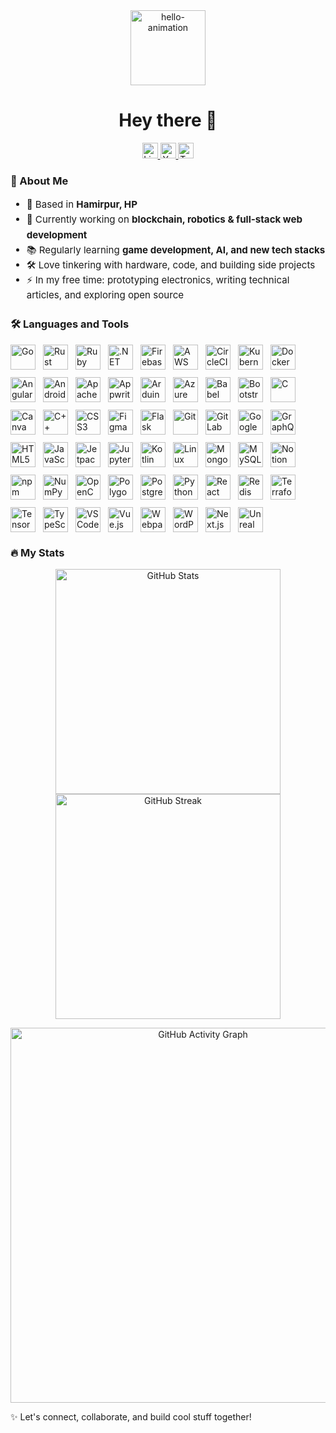 <div align="center"> <img src="https://media.giphy.com/media/M9gbBd9nbDrOTu1Mqx/giphy.gif" height="120" alt="hello-animation"><br> <h1>Hey there <span>👋</span></h1> <div> <a href="https://www.linkedin.com/"> <img src="https://img.shields.io/static/v1?message=LinkedIn&amp;logo=linkedin&amp;label=&amp;color=0077B5&amp;logoColor=white&amp;labelColor=&amp;style=for-the-badge" alt="LinkedIn" height="25"> </a> <a href="https://youtube.com/"> <img src="https://img.shields.io/static/v1?message=Youtube&amp;logo=youtube&amp;label=&amp;color=FF0000&amp;logoColor=white&amp;labelColor=&amp;style=for-the-badge" alt="YouTube" height="25"> </a> <a href="https://twitter.com/"> <img src="https://img.shields.io/static/v1?message=Twitter&amp;logo=twitter&amp;label=&amp;color=1DA1F2&amp;logoColor=white&amp;labelColor=&amp;style=for-the-badge" alt="Twitter" height="25"> </a> </div> </div>
<h3 align="left">👤 About Me</h3> <div align="left" style="font-size:1.08em;line-height:1.6;"> <ul> <li>🌄 Based in <b>Hamirpur, HP</b></li> <li>🔭 Currently working on <b>blockchain, robotics & full-stack web development</b></li> <li>📚 Regularly learning <b>game development, AI, and new tech stacks</b></li> <li>🛠️ Love tinkering with hardware, code, and building side projects</li> <li>⚡ In my free time: prototyping electronics, writing technical articles, and exploring open source</li> </ul> </div>
<h3 align="left">🛠 Languages and Tools</h3> <div align="left" style="display: flex; flex-wrap: wrap; gap: 12px; max-width: 100%;"> <img src="https://cdn.jsdelivr.net/gh/devicons/devicon/icons/go/go-original.svg" height="40" alt="Go" title="Go" /> <img src="https://cdn.jsdelivr.net/gh/devicons/devicon/icons/rust/rust-original.svg" height="40" alt="Rust" title="Rust" /> <img src="https://cdn.jsdelivr.net/gh/devicons/devicon/icons/ruby/ruby-original.svg" height="40" alt="Ruby" title="Ruby" /> <img src="https://cdn.jsdelivr.net/gh/devicons/devicon/icons/dot-net/dot-net-plain-wordmark.svg" height="40" alt=".NET" title=".NET" /> <img src="https://cdn.jsdelivr.net/gh/devicons/devicon/icons/firebase/firebase-plain.svg" height="40" alt="Firebase" title="Firebase" /> <img src="https://cdn.jsdelivr.net/gh/devicons/devicon/icons/amazonwebservices/amazonwebservices-line-wordmark.svg" height="40" alt="AWS" title="AWS" /> <img src="https://cdn.jsdelivr.net/gh/devicons/devicon/icons/circleci/circleci-plain.svg" height="40" alt="CircleCI" title="CircleCI" /> <img src="https://cdn.jsdelivr.net/gh/devicons/devicon/icons/kubernetes/kubernetes-plain.svg" height="40" alt="Kubernetes" title="Kubernetes" /> <img src="https://cdn.jsdelivr.net/gh/devicons/devicon/icons/docker/docker-original.svg" height="40" alt="Docker" title="Docker" /> <img src="https://cdn.jsdelivr.net/gh/devicons/devicon/icons/angularjs/angularjs-original.svg" height="40" alt="AngularJS" title="AngularJS" /> <img src="https://cdn.jsdelivr.net/gh/devicons/devicon/icons/androidstudio/androidstudio-original.svg" height="40" alt="Android Studio" title="Android Studio" /> <img src="https://cdn.jsdelivr.net/gh/devicons/devicon/icons/apachekafka/apachekafka-original.svg" height="40" alt="Apache Kafka" title="Apache Kafka" /> <img src="https://cdn.jsdelivr.net/gh/devicons/devicon/icons/appwrite/appwrite-original.svg" height="40" alt="Appwrite" title="Appwrite" /> <img src="https://cdn.jsdelivr.net/gh/devicons/devicon/icons/arduino/arduino-original.svg" height="40" alt="Arduino" title="Arduino" /> <img src="https://cdn.jsdelivr.net/gh/devicons/devicon/icons/azure/azure-original.svg" height="40" alt="Azure" title="Azure" /> <img src="https://cdn.jsdelivr.net/gh/devicons/devicon/icons/babel/babel-original.svg" height="40" alt="Babel" title="Babel" /> <img src="https://cdn.jsdelivr.net/gh/devicons/devicon/icons/bootstrap/bootstrap-original.svg" height="40" alt="Bootstrap" title="Bootstrap" /> <img src="https://cdn.jsdelivr.net/gh/devicons/devicon/icons/c/c-original.svg" height="40" alt="C" title="C" /> <img src="https://cdn.jsdelivr.net/gh/devicons/devicon/icons/canva/canva-original.svg" height="40" alt="Canva" title="Canva" /> <img src="https://cdn.jsdelivr.net/gh/devicons/devicon/icons/cplusplus/cplusplus-original.svg" height="40" alt="C++" title="C++" /> <img src="https://cdn.jsdelivr.net/gh/devicons/devicon/icons/css3/css3-original.svg" height="40" alt="CSS3" title="CSS3" /> <img src="https://cdn.jsdelivr.net/gh/devicons/devicon/icons/figma/figma-original.svg" height="40" alt="Figma" title="Figma" /> <img src="https://cdn.jsdelivr.net/gh/devicons/devicon/icons/flask/flask-original.svg" height="40" alt="Flask" title="Flask" /> <img src="https://cdn.jsdelivr.net/gh/devicons/devicon/icons/git/git-original.svg" height="40" alt="Git" title="Git" /> <img src="https://cdn.jsdelivr.net/gh/devicons/devicon/icons/gitlab/gitlab-original.svg" height="40" alt="GitLab" title="GitLab" /> <img src="https://cdn.jsdelivr.net/gh/devicons/devicon/icons/googlecloud/googlecloud-original.svg" height="40" alt="Google Cloud" title="Google Cloud" /> <img src="https://cdn.jsdelivr.net/gh/devicons/devicon/icons/graphql/graphql-plain.svg" height="40" alt="GraphQL" title="GraphQL" /> <img src="https://cdn.jsdelivr.net/gh/devicons/devicon/icons/html5/html5-original.svg" height="40" alt="HTML5" title="HTML5" /> <img src="https://cdn.jsdelivr.net/gh/devicons/devicon/icons/javascript/javascript-original.svg" height="40" alt="JavaScript" title="JavaScript" /> <img src="https://cdn.jsdelivr.net/gh/devicons/devicon/icons/jetpackcompose/jetpackcompose-original.svg" height="40" alt="Jetpack Compose" title="Jetpack Compose" /> <img src="https://cdn.jsdelivr.net/gh/devicons/devicon/icons/jupyter/jupyter-original.svg" height="40" alt="Jupyter" title="Jupyter" /> <img src="https://cdn.jsdelivr.net/gh/devicons/devicon/icons/kotlin/kotlin-original.svg" height="40" alt="Kotlin" title="Kotlin" /> <img src="https://cdn.jsdelivr.net/gh/devicons/devicon/icons/linux/linux-original.svg" height="40" alt="Linux" title="Linux" /> <img src="https://cdn.jsdelivr.net/gh/devicons/devicon/icons/mongodb/mongodb-original.svg" height="40" alt="MongoDB" title="MongoDB" /> <img src="https://cdn.jsdelivr.net/gh/devicons/devicon/icons/mysql/mysql-original.svg" height="40" alt="MySQL" title="MySQL" /> <img src="https://cdn.jsdelivr.net/gh/devicons/devicon/icons/notion/notion-original.svg" height="40" alt="Notion" title="Notion" /> <img src="https://cdn.jsdelivr.net/gh/devicons/devicon/icons/npm/npm-original-wordmark.svg" height="40" alt="npm" title="npm" /> <img src="https://cdn.jsdelivr.net/gh/devicons/devicon/icons/numpy/numpy-original.svg" height="40" alt="NumPy" title="NumPy" /> <img src="https://cdn.jsdelivr.net/gh/devicons/devicon/icons/opencv/opencv-original.svg" height="40" alt="OpenCV" title="OpenCV" /> <img src="https://cdn.jsdelivr.net/gh/devicons/devicon/icons/polygon/polygon-original.svg" height="40" alt="Polygon" title="Polygon" /> <img src="https://cdn.jsdelivr.net/gh/devicons/devicon/icons/postgresql/postgresql-original.svg" height="40" alt="PostgreSQL" title="PostgreSQL" /> <img src="https://cdn.jsdelivr.net/gh/devicons/devicon/icons/python/python-original.svg" height="40" alt="Python" title="Python" /> <img src="https://cdn.jsdelivr.net/gh/devicons/devicon/icons/react/react-original.svg" height="40" alt="React" title="React" /> <img src="https://cdn.jsdelivr.net/gh/devicons/devicon/icons/redis/redis-original.svg" height="40" alt="Redis" title="Redis" /> <img src="https://cdn.jsdelivr.net/gh/devicons/devicon/icons/terraform/terraform-original.svg" height="40" alt="Terraform" title="Terraform" /> <img src="https://cdn.jsdelivr.net/gh/devicons/devicon/icons/tensorflow/tensorflow-original.svg" height="40" alt="TensorFlow" title="TensorFlow" /> <img src="https://cdn.jsdelivr.net/gh/devicons/devicon/icons/typescript/typescript-original.svg" height="40" alt="TypeScript" title="TypeScript" /> <img src="https://cdn.jsdelivr.net/gh/devicons/devicon/icons/vscode/vscode-original.svg" height="40" alt="VS Code" title="VS Code" /> <img src="https://cdn.jsdelivr.net/gh/devicons/devicon/icons/vuejs/vuejs-original.svg" height="40" alt="Vue.js" title="Vue.js" /> <img src="https://cdn.jsdelivr.net/gh/devicons/devicon/icons/webpack/webpack-original.svg" height="40" alt="Webpack" title="Webpack" /> <img src="https://cdn.jsdelivr.net/gh/devicons/devicon/icons/wordpress/wordpress-original.svg" height="40" alt="WordPress" title="WordPress" /> <img src="https://cdn.jsdelivr.net/gh/devicons/devicon/icons/nextjs/nextjs-original.svg" height="40" alt="Next.js" title="Next.js" /> <img src="https://cdn.jsdelivr.net/gh/devicons/devicon/icons/unrealengine/unrealengine-original.svg" height="40" alt="Unreal Engine" title="Unreal Engine" /> </div>
<h3 align="left">🔥 My Stats</h3> <p align="center"> <img src="https://github-readme-stats.vercel.app/api?username=YOUR_GITHUB_USERNAME&show_icons=true&theme=tokyonight&hide_rank=true&count_private=true&hide_title=false" alt="GitHub Stats" width="360"> <img src="https://github-readme-streak-stats.herokuapp.com/?user=YOUR_GITHUB_USERNAME&theme=tokyonight&hide_border=true" alt="GitHub Streak" width="360"> </p> <p align="center"> <img src="https://github-readme-activity-graph.cyclic.app/graph?username=YOUR_GITHUB_USERNAME&theme=github-compact" alt="GitHub Activity Graph" width="600"> </p>
✨ Let's connect, collaborate, and build cool stuff together!

